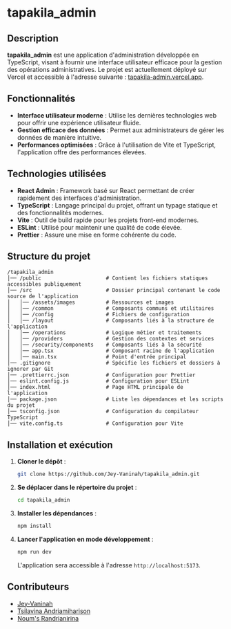 # tapakila_admin

## Description

**tapakila_admin** est une application d'administration développée en TypeScript, visant à fournir une interface utilisateur efficace pour la gestion des opérations administratives. Le projet est actuellement déployé sur Vercel et accessible à l'adresse suivante : [tapakila-admin.vercel.app](https://tapakila-admin.vercel.app).

## Fonctionnalités

- **Interface utilisateur moderne** : Utilise les dernières technologies web pour offrir une expérience utilisateur fluide.
- **Gestion efficace des données** : Permet aux administrateurs de gérer les données de manière intuitive.
- **Performances optimisées** : Grâce à l'utilisation de Vite et TypeScript, l'application offre des performances élevées.

## Technologies utilisées

- **React Admin** : Framework basé sur React permettant de créer rapidement des interfaces d'administration.
- **TypeScript** : Langage principal du projet, offrant un typage statique et des fonctionnalités modernes.
- **Vite** : Outil de build rapide pour les projets front-end modernes.
- **ESLint** : Utilisé pour maintenir une qualité de code élevée.
- **Prettier** : Assure une mise en forme cohérente du code.

## Structure du projet

```
/tapakila_admin
│── /public                     # Contient les fichiers statiques accessibles publiquement
│── /src                        # Dossier principal contenant le code source de l'application
│   │── /assets/images          # Ressources et images
│   │── /common                 # Composants communs et utilitaires
│   │── /config                 # Fichiers de configuration
│   │── /layout                 # Composants liés à la structure de l'application
│   │── /operations             # Logique métier et traitements
│   │── /providers              # Gestion des contextes et services
│   │── /security/components    # Composants liés à la sécurité
│   │── app.tsx                 # Composant racine de l'application
│   │── main.tsx                # Point d'entrée principal
│── .gitignore                  # Spécifie les fichiers et dossiers à ignorer par Git
│── .prettierrc.json            # Configuration pour Prettier
│── eslint.config.js            # Configuration pour ESLint
│── index.html                  # Page HTML principale de l'application
│── package.json                # Liste les dépendances et les scripts du projet
│── tsconfig.json               # Configuration du compilateur TypeScript
│── vite.config.ts              # Configuration pour Vite
```

## Installation et exécution

1. **Cloner le dépôt** :

   ```bash
   git clone https://github.com/Jey-Vaninah/tapakila_admin.git
   ```

2. **Se déplacer dans le répertoire du projet** :

   ```bash
   cd tapakila_admin
   ```

3. **Installer les dépendances** :

   ```bash
   npm install
   ```

4. **Lancer l'application en mode développement** :

   ```bash
   npm run dev
   ```

   L'application sera accessible à l'adresse `http://localhost:5173`.

## Contributeurs

- [Jey-Vaninah](https://github.com/Jey-Vaninah)
- [Tsilavina Andriamiharison](https://github.com/Tsilavina007)
- [Noum's Randrianirina](https://github.com/NomenaFitahiana)

